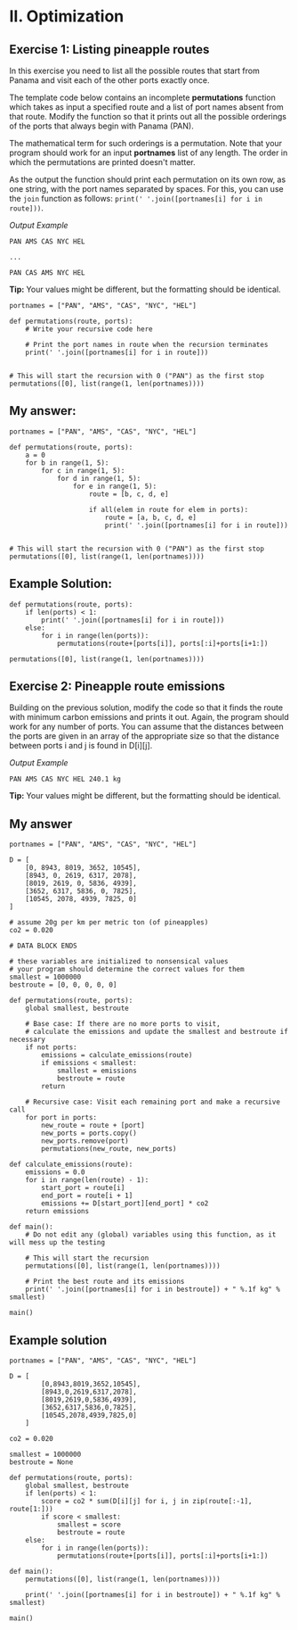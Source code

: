 # II. Optimization

## Exercise 1: Listing pineapple routes

In this exercise you need to list all the possible routes that start from Panama and visit each of the other ports exactly once.

The template code below contains an incomplete **permutations** function which takes as input a specified route and a list of port names absent from that route. Modify the function so that it prints out all the possible orderings of the ports that always begin with Panama (PAN).

The mathematical term for such orderings is a permutation. Note that your program should work for an input **portnames** list of any length. The order in which the permutations are printed doesn't matter.

As the output the function should print each permutation on its own row, as one string, with the port names separated by spaces. For this, you can use the `join` function as follows: `print(' '.join([portnames[i] for i in route]))`.

*Output Example*

```
PAN AMS CAS NYC HEL

...

PAN CAS AMS NYC HEL
```
**Tip:** Your values might be different, but the formatting should be identical.

```
portnames = ["PAN", "AMS", "CAS", "NYC", "HEL"]
 
def permutations(route, ports):
    # Write your recursive code here
    
    # Print the port names in route when the recursion terminates
    print(' '.join([portnames[i] for i in route]))


# This will start the recursion with 0 ("PAN") as the first stop
permutations([0], list(range(1, len(portnames))))

```

## My answer: 

```
portnames = ["PAN", "AMS", "CAS", "NYC", "HEL"]
 
def permutations(route, ports):
    a = 0
    for b in range(1, 5):
        for c in range(1, 5):
            for d in range(1, 5):
                for e in range(1, 5):
                    route = [b, c, d, e]

                    if all(elem in route for elem in ports):
                        route = [a, b, c, d, e]
                        print(' '.join([portnames[i] for i in route]))


# This will start the recursion with 0 ("PAN") as the first stop
permutations([0], list(range(1, len(portnames))))

```

## Example Solution:

```
def permutations(route, ports):
    if len(ports) < 1:
        print(' '.join([portnames[i] for i in route]))
    else:
        for i in range(len(ports)):
            permutations(route+[ports[i]], ports[:i]+ports[i+1:])
 
permutations([0], list(range(1, len(portnames))))
```


## Exercise 2: Pineapple route emissions

Building on the previous solution, modify the code so that it finds the route with minimum carbon emissions and prints it out. Again, the program should work for any number of ports. You can assume that the distances between the ports are given in an array of the appropriate size so that the distance between ports i and j is found in D[i][j].

*Output Example*

```
PAN AMS CAS NYC HEL 240.1 kg
```
**Tip:** Your values might be different, but the formatting should be identical.

## My answer

```
portnames = ["PAN", "AMS", "CAS", "NYC", "HEL"]

D = [
    [0, 8943, 8019, 3652, 10545],
    [8943, 0, 2619, 6317, 2078],
    [8019, 2619, 0, 5836, 4939],
    [3652, 6317, 5836, 0, 7825],
    [10545, 2078, 4939, 7825, 0]
]

# assume 20g per km per metric ton (of pineapples)
co2 = 0.020

# DATA BLOCK ENDS

# these variables are initialized to nonsensical values
# your program should determine the correct values for them
smallest = 1000000
bestroute = [0, 0, 0, 0, 0]

def permutations(route, ports):
    global smallest, bestroute 

    # Base case: If there are no more ports to visit,
    # calculate the emissions and update the smallest and bestroute if necessary
    if not ports:
        emissions = calculate_emissions(route)
        if emissions < smallest:
            smallest = emissions
            bestroute = route
        return

    # Recursive case: Visit each remaining port and make a recursive call
    for port in ports:
        new_route = route + [port]
        new_ports = ports.copy()
        new_ports.remove(port)
        permutations(new_route, new_ports)

def calculate_emissions(route):
    emissions = 0.0
    for i in range(len(route) - 1):
        start_port = route[i]
        end_port = route[i + 1]
        emissions += D[start_port][end_port] * co2
    return emissions

def main():
    # Do not edit any (global) variables using this function, as it will mess up the testing

    # This will start the recursion
    permutations([0], list(range(1, len(portnames))))

    # Print the best route and its emissions
    print(' '.join([portnames[i] for i in bestroute]) + " %.1f kg" % smallest)

main()

```

## Example solution

```
portnames = ["PAN", "AMS", "CAS", "NYC", "HEL"]

D = [
        [0,8943,8019,3652,10545],
        [8943,0,2619,6317,2078],
        [8019,2619,0,5836,4939],
        [3652,6317,5836,0,7825],
        [10545,2078,4939,7825,0]
    ]

co2 = 0.020

smallest = 1000000
bestroute = None

def permutations(route, ports):
    global smallest, bestroute
    if len(ports) < 1:
        score = co2 * sum(D[i][j] for i, j in zip(route[:-1], route[1:]))
        if score < smallest:
            smallest = score
            bestroute = route
    else:
        for i in range(len(ports)):
            permutations(route+[ports[i]], ports[:i]+ports[i+1:])

def main():
    permutations([0], list(range(1, len(portnames))))

    print(' '.join([portnames[i] for i in bestroute]) + " %.1f kg" % smallest)

main()

```
